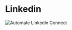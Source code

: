 # Linkedin

![Automate Linkedin Connect ](https://user-images.githubusercontent.com/118973872/218285338-e1234329-8796-443e-b20e-eb222fed0c77.gif)
